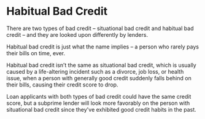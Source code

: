 ---
---

# Habitual Bad Credit

There are two types of bad credit – situational bad credit and habitual bad credit – and they are looked upon differently by lenders.

Habitual bad credit is just what the name implies – a person who rarely pays their bills on time, ever.

Habitual bad credit isn’t the same as situational bad credit, which is usually caused by a life-altering incident such as a divorce, job loss, or health issue, when a person with generally good credit suddenly falls behind on their bills, causing their credit score to drop.

Loan applicants with both types of bad credit could have the same credit score, but a subprime lender will look more favorably on the person with situational bad credit since they've exhibited good credit habits in the past.
